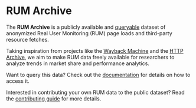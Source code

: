 # RUM Archive

The **RUM Archive** is a publicly available and [queryable](https://rumarchive.com/docs/querying) dataset of anonymized Real User Monitoring (RUM) page loads
and third-party resource fetches.

Taking inspiration from projects like the [Wayback Machine](https://archive.org) and the [HTTP Archive](https://httparchive.org),
we aim to make RUM data freely available for researchers to analyze trends in market share and performance analytics.

Want to query this data?  Check out the [documentation](https://rumarchive.com/docs) for details on how to access it.

Interested in contributing your own RUM data to the public dataset?  Read the [contributing guide](https://rumarchive.com/contribute) for more details.
